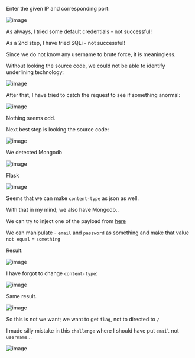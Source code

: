 Enter the given IP and corresponding port:

![image](https://github.com/user-attachments/assets/abcffc6f-e68d-4e8c-b8c1-1dca9a0614a9)

As always, I tried some default credentials - not successful!

As a 2nd step, I have tried SQLi - not successful!

Since we do not know any username to brute force, it is meaningless.

Without looking the source code, we could not be able to identify underlining technology:

![image](https://github.com/user-attachments/assets/5a1cca32-4906-424b-9717-9dd39ba98520)

After that, I have tried to catch the request to see if something anormal:

![image](https://github.com/user-attachments/assets/fea1a079-5ad2-4e53-a03c-384c5759b1a0)

Nothing seems odd.

Next best step is looking the source code:

![image](https://github.com/user-attachments/assets/04b98314-f2fd-461d-bb90-ea8575ca1a75)

We detected Mongodb

![image](https://github.com/user-attachments/assets/d25fe366-a22c-41ae-8696-74f7414fe8e6)

Flask

![image](https://github.com/user-attachments/assets/305f7cbe-7ead-4416-89b2-809b50a7bc13)

Seems that we can make `content-type` as  json as well.

With that in my mind; we also have Mongodb..

We can try to inject one of the payload from [here](https://github.com/swisskyrepo/PayloadsAllTheThings/tree/master/NoSQL%20Injection)

We can manipulate - `email` and `password` as something and make that value `not equal` = `something`

Result:

![image](https://github.com/user-attachments/assets/0f392976-3ad6-4c02-9af9-441d4b1aa8ed)

I have forgot to change `content-type`:

![image](https://github.com/user-attachments/assets/35b69783-cbf8-4e44-9e90-85d64bd1a5c7)

Same result.

![image](https://github.com/user-attachments/assets/e8eece75-0dd6-4609-b668-0648888691b1)

So this is not we want; we want to get `flag`, not to directed to `/`

I made silly mistake in this `challenge`  where I should have put `email` not `username`...

![image](https://github.com/user-attachments/assets/978f8552-bc8b-4819-979b-235fc80332d7)









